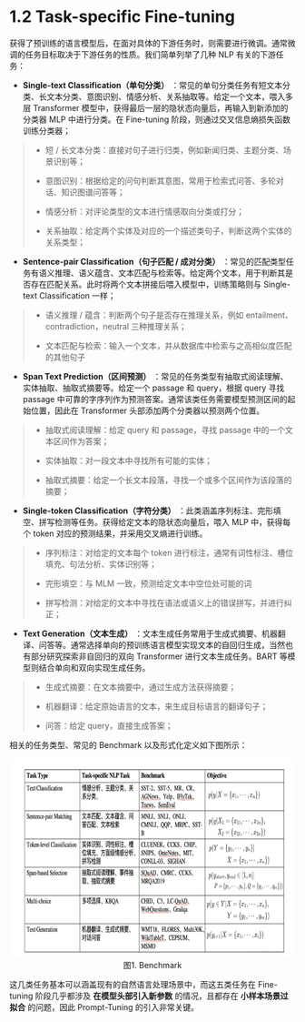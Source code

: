# 1.2 Task-specific Fine-tuning

获得了预训练的语言模型后，在面对具体的下游任务时，则需要进行微调。通常微调的任务目标取决于下游任务的性质。我们简单列举了几种 NLP 有关的下游任务：

*   **Single-text Classification（单句分类）** ：常见的单句分类任务有短文本分类、长文本分类、意图识别、情感分析、关系抽取等。给定一个文本，喂入多层 Transformer 模型中，获得最后一层的隐状态向量后，再输入到新添加的分类器 MLP 中进行分类。在 Fine-tuning 阶段，则通过交叉信息熵损失函数训练分类器；

> *   短 / 长文本分类：直接对句子进行归类，例如新闻归类、主题分类、场景识别等；
>     
> *   意图识别：根据给定的问句判断其意图，常用于检索式问答、多轮对话、知识图谱问答等；
>     
> *   情感分析：对评论类型的文本进行情感取向分类或打分；
>     
> *   关系抽取：给定两个实体及对应的一个描述类句子，判断这两个实体的关系类型；
>     

*   **Sentence-pair Classification（句子匹配 / 成对分类）** ：常见的匹配类型任务有语义推理、语义蕴含、文本匹配与检索等。给定两个文本，用于判断其是否存在匹配关系。此时将两个文本拼接后喂入模型中，训练策略则与 Single-text Classification 一样；

> *   语义推理 / 蕴含：判断两个句子是否存在推理关系，例如 entailment、contradiction，neutral 三种推理关系；
>     
> *   文本匹配与检索：输入一个文本，并从数据库中检索与之高相似度匹配的其他句子
>     

*   **Span Text Prediction（区间预测）** ：常见的任务类型有抽取式阅读理解、实体抽取、抽取式摘要等。给定一个 passage 和 query，根据 query 寻找 passage 中可靠的字序列作为预测答案。通常该类任务需要模型预测区间的起始位置，因此在 Transformer 头部添加两个分类器以预测两个位置。

> *   抽取式阅读理解：给定 query 和 passage，寻找 passage 中的一个文本区间作为答案；
>     
> *   实体抽取：对一段文本中寻找所有可能的实体；
>     
> *   抽取式摘要：给定一个长文本段落，寻找一个或多个区间作为该段落的摘要；
>     

*   **Single-token Classification（字符分类）** ：此类涵盖序列标注、完形填空、拼写检测等任务。获得给定文本的隐状态向量后，喂入 MLP 中，获得每个 token 对应的预测结果，并采用交叉熵进行训练。

> *   序列标注：对给定的文本每个 token 进行标注，通常有词性标注、槽位填充、句法分析、实体识别等；
>     
> *   完形填空：与 MLM 一致，预测给定文本中空位处可能的词
>     
> *   拼写检测：对给定的文本中寻找在语法或语义上的错误拼写，并进行纠正；
>     

*   **Text Generation（文本生成）** ：文本生成任务常用于生成式摘要、机器翻译、问答等。通常选择单向的预训练语言模型实现文本的自回归生成，当然也有部分研究探索非自回归的双向 Transformer 进行文本生成任务。BART 等模型则结合单向和双向实现生成任务。

> *   生成式摘要：在文本摘要中，通过生成方法获得摘要；
>     
> *   机器翻译：给定原始语言的文本，来生成目标语言的翻译句子；
>     
> *   问答：给定 query，直接生成答案；
>     

相关的任务类型、常见的 Benchmark 以及形式化定义如下图所示：

<div align=center>
<img src="./imgs/1.jpg" width="800" height="350">
</div>
<div align=center>图1. Benchmark</div>

这几类任务基本可以涵盖现有的自然语言处理场景中，而这五类任务在 Fine-tuning 阶段几乎都涉及 **在模型头部引入新参数** 的情况，且都存在 **小样本场景过拟合** 的问题，因此 Prompt-Tuning 的引入非常关键。
